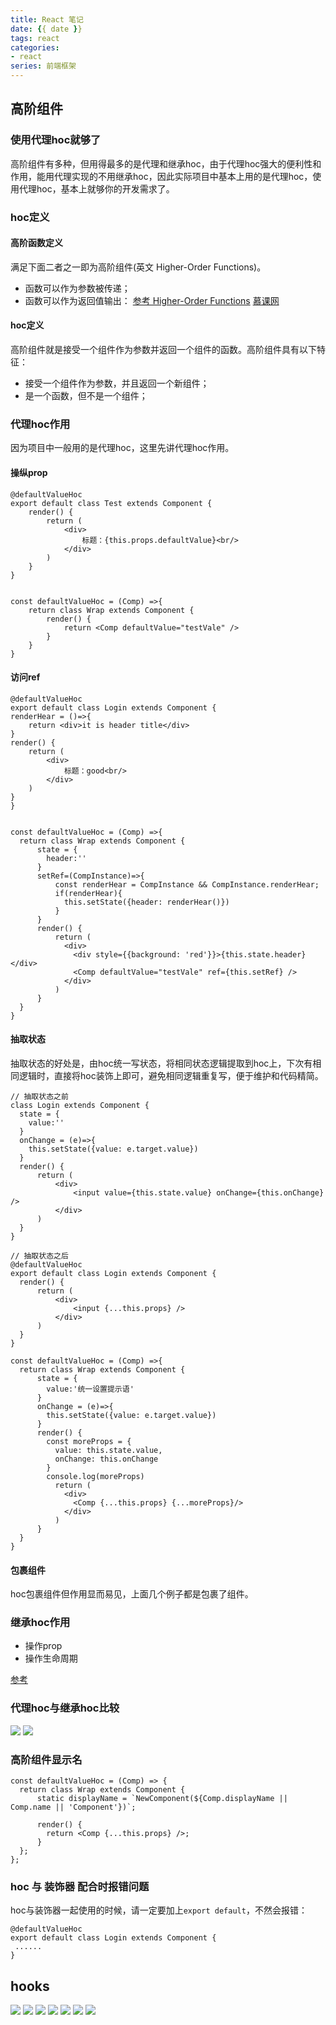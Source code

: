```yaml
---
title: React 笔记
date: {{ date }}
tags: react
categories: 
- react
series: 前端框架
---
```



## 高阶组件
### 使用代理hoc就够了
高阶组件有多种，但用得最多的是代理和继承hoc，由于代理hoc强大的便利性和作用，能用代理实现的不用继承hoc，因此实际项目中基本上用的是代理hoc，使用代理hoc，基本上就够你的开发需求了。
### hoc定义
#### 高阶函数定义
满足下面二者之一即为高阶组件(英文 Higher-Order Functions)。
- 函数可以作为参数被传递；
- 函数可以作为返回值输出：
[参考 Higher-Order Functions](https://blog.bitsrc.io/understanding-higher-order-functions-in-javascript-75461803bad)
[慕课网](https://www.imooc.com/video/18254/0)

#### hoc定义
高阶组件就是接受一个组件作为参数并返回一个组件的函数。高阶组件具有以下特征：
- 接受一个组件作为参数，并且返回一个新组件；
- 是一个函数，但不是一个组件；

### 代理hoc作用
因为项目中一般用的是代理hoc，这里先讲代理hoc作用。
#### 操纵prop
```
@defaultValueHoc
export default class Test extends Component {
    render() {
        return (
            <div>
                标题：{this.props.defaultValue}<br/>
            </div>
        )
    }
}


const defaultValueHoc = (Comp) =>{
    return class Wrap extends Component {
        render() {
            return <Comp defaultValue="testVale" />
        }
    }
}
```
#### 访问ref
```
@defaultValueHoc
export default class Login extends Component {
renderHear = ()=>{
    return <div>it is header title</div>
}
render() {
    return (
        <div>
            标题：good<br/>
        </div>
    )
}
}


const defaultValueHoc = (Comp) =>{
  return class Wrap extends Component {
      state = {
        header:''
      }
      setRef=(CompInstance)=>{
          const renderHear = CompInstance && CompInstance.renderHear;
          if(renderHear){
            this.setState({header: renderHear()})
          }
      }
      render() {
          return (
            <div>
              <div style={{background: 'red'}}>{this.state.header}</div>
              <Comp defaultValue="testVale" ref={this.setRef} />
            </div>
          )
      }
  }
}
```
#### 抽取状态
抽取状态的好处是，由hoc统一写状态，将相同状态逻辑提取到hoc上，下次有相同逻辑时，直接将hoc装饰上即可，避免相同逻辑重复写，便于维护和代码精简。
```
// 抽取状态之前
class Login extends Component {
  state = {
    value:''
  }
  onChange = (e)=>{
    this.setState({value: e.target.value})
  }
  render() {
      return (
          <div>
              <input value={this.state.value} onChange={this.onChange} />
          </div>
      )
  }
}
```
```
// 抽取状态之后
@defaultValueHoc
export default class Login extends Component {
  render() {
      return (
          <div>
              <input {...this.props} />
          </div>
      )
  }
}

const defaultValueHoc = (Comp) =>{
  return class Wrap extends Component {
      state = {
        value:'统一设置提示语'
      }
      onChange = (e)=>{
        this.setState({value: e.target.value})
      }
      render() {
        const moreProps = {
          value: this.state.value,
          onChange: this.onChange
        }
        console.log(moreProps)
          return (
            <div>
              <Comp {...this.props} {...moreProps}/>
            </div>
          )
      }
  }
}
```
#### 包裹组件
hoc包裹组件但作用显而易见，上面几个例子都是包裹了组件。


### 继承hoc作用
- 操作prop
- 操作生命周期

[参考](https://www.imooc.com/video/18258)

### 代理hoc与继承hoc比较
![](/image/react/hoc2.jpg)
![](/image/react/hoc1.jpg)

### 高阶组件显示名
```
const defaultValueHoc = (Comp) => {
  return class Wrap extends Component {
      static displayName = `NewComponent(${Comp.displayName || Comp.name || 'Component'})`;

      render() {
        return <Comp {...this.props} />;
      }
  };
};
```

### hoc 与 装饰器 配合时报错问题
hoc与装饰器一起使用的时候，请一定要加上`export default`，不然会报错：
```
@defaultValueHoc
export default class Login extends Component {
 ......
}
```

## hooks
![](/image/react/h1.png)
![](/image/react/h2.png)
![](/image/react/h3.png)
![](/image/react/h4.png)
![](/image/react/h5.png)
![](/image/react/h6.png)
![](/image/react/h7.png)
